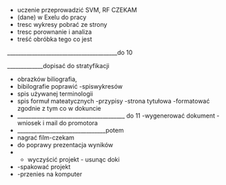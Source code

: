 


- uczenie przeprowadzić SVM, RF  CZEKAM
- (dane) w Exelu do pracy
- tresc wykresy pobrać ze strony 
- tresc porownanie i analiza
- treść  obróbka tego co jest

________________________________________do 10

_____________dopisać do stratyfikacji 

- obrazków biliografia,
- bibilografie poprawić
 -spiswykresów
- spis używanej terminologii
- spis formuł mateatycznych
 -przypisy
-strona tytułowa
-formatować zgodnie z tym co w dokuncie
- _______________________________________ do 11
-wygenerować dokument
-wniosek i mail do promotora
- ________________________________potem
- nagrać film-czekam
- do poprawy prezentacja wyników
- - wyczyścić projekt - usunąc doki 
- -spakować projekt
- -przenies na komputer
